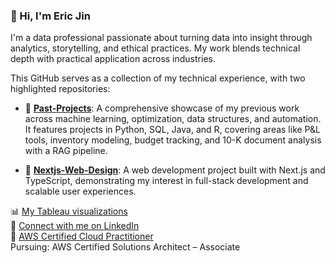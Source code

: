 ### 👋 Hi, I'm Eric Jin

I'm a data professional passionate about turning data into insight through analytics, storytelling, and ethical practices. My work blends technical depth with practical application across industries.

This GitHub serves as a collection of my technical experience, with two highlighted repositories:

- 🔧 **[Past-Projects](https://github.com/ericjin1206/Past-Projects)**: A comprehensive showcase of my previous work across machine learning, optimization, data structures, and automation. It features projects in Python, SQL, Java, and R, covering areas like P&L tools, inventory modeling, budget tracking, and 10-K document analysis with a RAG pipeline.

- 🎨 **[Nextjs-Web-Design](https://github.com/ericjin1206/Nextjs-Web-Design)**: A web development project built with Next.js and TypeScript, demonstrating my interest in full-stack development and scalable user experiences.

📊 [My Tableau visualizations](https://public.tableau.com/app/profile/zhengyao.jin/vizzes)       
💼 [Connect with me on LinkedIn](https://linkedin.com/in/zhengyao-jin-2148b7204)                                                                                                         
📜 [AWS Certified Cloud Practitioner](https://www.credly.com/badges/40515f20-eec1-4d68-bc58-7434ada8da23/public_url)                                                                     
Pursuing: AWS Certified Solutions Architect – Associate

